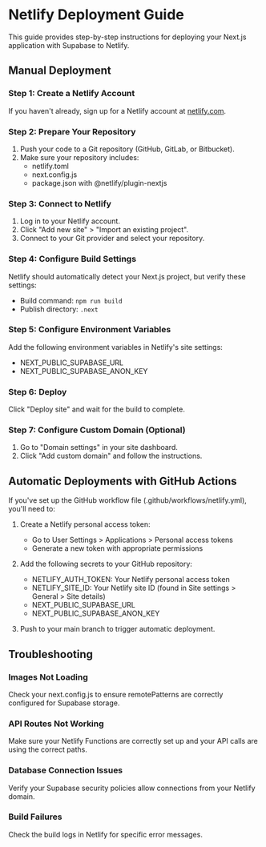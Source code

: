 # Netlify Deployment Guide

This guide provides step-by-step instructions for deploying your Next.js application with Supabase to Netlify.

## Manual Deployment

### Step 1: Create a Netlify Account
If you haven't already, sign up for a Netlify account at [netlify.com](https://www.netlify.com/).

### Step 2: Prepare Your Repository
1. Push your code to a Git repository (GitHub, GitLab, or Bitbucket).
2. Make sure your repository includes:
   - netlify.toml
   - next.config.js
   - package.json with @netlify/plugin-nextjs

### Step 3: Connect to Netlify
1. Log in to your Netlify account.
2. Click "Add new site" > "Import an existing project".
3. Connect to your Git provider and select your repository.

### Step 4: Configure Build Settings
Netlify should automatically detect your Next.js project, but verify these settings:
- Build command: `npm run build`
- Publish directory: `.next`

### Step 5: Configure Environment Variables
Add the following environment variables in Netlify's site settings:
- NEXT_PUBLIC_SUPABASE_URL
- NEXT_PUBLIC_SUPABASE_ANON_KEY

### Step 6: Deploy
Click "Deploy site" and wait for the build to complete.

### Step 7: Configure Custom Domain (Optional)
1. Go to "Domain settings" in your site dashboard.
2. Click "Add custom domain" and follow the instructions.

## Automatic Deployments with GitHub Actions

If you've set up the GitHub workflow file (.github/workflows/netlify.yml), you'll need to:

1. Create a Netlify personal access token:
   - Go to User Settings > Applications > Personal access tokens
   - Generate a new token with appropriate permissions

2. Add the following secrets to your GitHub repository:
   - NETLIFY_AUTH_TOKEN: Your Netlify personal access token
   - NETLIFY_SITE_ID: Your Netlify site ID (found in Site settings > General > Site details)
   - NEXT_PUBLIC_SUPABASE_URL
   - NEXT_PUBLIC_SUPABASE_ANON_KEY

3. Push to your main branch to trigger automatic deployment.

## Troubleshooting

### Images Not Loading
Check your next.config.js to ensure remotePatterns are correctly configured for Supabase storage.

### API Routes Not Working
Make sure your Netlify Functions are correctly set up and your API calls are using the correct paths.

### Database Connection Issues
Verify your Supabase security policies allow connections from your Netlify domain.

### Build Failures
Check the build logs in Netlify for specific error messages. 